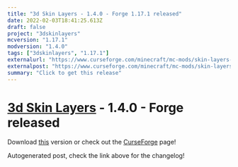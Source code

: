 ```yaml
---
title: "3d Skin Layers - 1.4.0 - Forge 1.17.1 released"
date: 2022-02-03T18:41:25.613Z
draft: false
project: "3dskinlayers"
mcversion: "1.17.1"
modversion: "1.4.0"
tags: ["3dskinlayers", "1.17.1"]
externalurl: "https://www.curseforge.com/minecraft/mc-mods/skin-layers-3d/files/3635464"
externalpost: "https://www.curseforge.com/minecraft/mc-mods/skin-layers-3d/files/3635464"
summary: "Click to get this release"
---
```

# [3d Skin Layers](/project/3dskinlayers) - 1.4.0 - Forge released
Download [this](https://www.curseforge.com/minecraft/mc-mods/skin-layers-3d/files/3635464) version or check out the [CurseForge](https://www.curseforge.com/minecraft/mc-mods/skin-layers-3d) page!

Autogenerated post, check the link above for the changelog!
